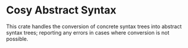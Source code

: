 # Cosy Abstract Syntax

This crate handles the conversion of concrete syntax trees into abstract syntax trees; reporting any errors in cases where conversion is not possible.
